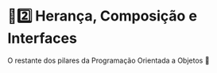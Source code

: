 # :sunrise::two: Herança, Composição e Interfaces

O restante dos pilares da Programação Orientada a Objetos :snake:
